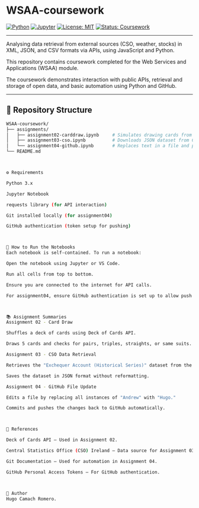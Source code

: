 # WSAA-coursework


[![Python](https://img.shields.io/badge/Python-3.x-blue.svg)](https://www.python.org/)
[![Jupyter](https://img.shields.io/badge/Jupyter-Notebook-orange.svg)](https://jupyter.org/)
[![License: MIT](https://img.shields.io/badge/License-MIT-yellow.svg)](https://opensource.org/licenses/MIT)
[![Status: Coursework](https://img.shields.io/badge/Status-In%20Progress-brightgreen.svg)]()

***

Analysing data retrieval from external sources (CSO, weather, stocks) in XML, JSON, and CSV formats via APIs, 
using JavaScript and Python.

This repository contains coursework completed for the Web Services and Applications (WSAA) module.

The coursework demonstrates interaction with public APIs, retrieval and storage of open data, and basic automation 
using Python and GitHub.

***

## 📁 Repository Structure

```bash
WSAA-coursework/
├── assignments/
│   ├── assignment02-carddraw.ipynb     # Simulates drawing cards from a shuffled deck
│   ├── assignment03-cso.ipynb          # Downloads JSON dataset from CSO
│   └── assignment04-github.ipynb       # Replaces text in a file and pushes to GitHub
└── README.md



⚙️ Requirements

Python 3.x

Jupyter Notebook

requests library (for API interaction)

Git installed locally (for assignment04)

GitHub authentication (token setup for pushing)



🚀 How to Run the Notebooks
Each notebook is self-contained. To run a notebook:

Open the notebook using Jupyter or VS Code.

Run all cells from top to bottom.

Ensure you are connected to the internet for API calls.

For assignment04, ensure GitHub authentication is set up to allow push access.



📚 Assignment Summaries
Assignment 02 - Card Draw

Shuffles a deck of cards using Deck of Cards API.

Draws 5 cards and checks for pairs, triples, straights, or same suits.

Assignment 03 - CSO Data Retrieval

Retrieves the "Exchequer Account (Historical Series)" dataset from the Central Statistics Office (CSO).

Saves the dataset in JSON format without reformatting.

Assignment 04 - GitHub File Update

Edits a file by replacing all instances of "Andrew" with "Hugo."

Commits and pushes the changes back to GitHub automatically.



📖 References

Deck of Cards API — Used in Assignment 02.

Central Statistics Office (CSO) Ireland — Data source for Assignment 03.

Git Documentation — Used for automation in Assignment 04.

GitHub Personal Access Tokens — For GitHub authentication.



👤 Author
Hugo Camach Romero.

